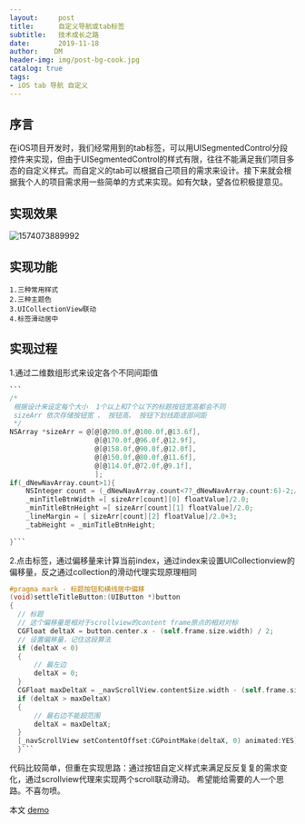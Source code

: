 ```yaml
---
layout:     post
title:      自定义导航或tab标签
subtitle:   技术成长之路
date:       2019-11-18
author:    DM
header-img: img/post-bg-cook.jpg
catalog: true
tags:
- iOS tab 导航 自定义
---
```


## 序言
在iOS项目开发时，我们经常用到的tab标签，可以用UISegmentedControl分段控件来实现，但由于UISegmentedControl的样式有限，往往不能满足我们项目多态的自定义样式。而自定义的tab可以根据自己项目的需求来设计。接下来就会根据我个人的项目需求用一些简单的方式来实现。如有欠缺，望各位积极提意见。
## 实现效果

![1574073889992](/Users/ymt_dsz/Downloads/1574073889992.gif)

## 实现功能
	1.三种常用样式
	2.三种主题色
	3.UICollectionView联动
	4.标签滑动居中
## 实现过程

1.通过二维数组形式来设定各个不同间距值

~~~objective-c
```
/*
 根据设计来设定每个大小  1个以上和7个以下的标题按钮宽高都会不同
 sizeArr 依次存储按钮宽 、 按钮高、 按钮下划线距底部间距
 */
NSArray *sizeArr = @[@[@200.0f,@100.0f,@13.6f],
                     @[@170.0f,@96.0f,@12.9f],
                     @[@158.0f,@90.0f,@12.0f],
                     @[@150.0f,@80.0f,@11.6f],
                     @[@114.0f,@72.0f,@9.1f],
                     ];
if(_dNewNavArray.count>1){
    NSInteger count = (_dNewNavArray.count<7?_dNewNavArray.count:6)-2;//取坐标，大于7个取最后的坐标
    _minTitleBtnWidth =[ sizeArr[count][0] floatValue]/2.0;
    _minTitleBtnHeight =[ sizeArr[count][1] floatValue]/2.0;
    _lineMargin = [ sizeArr[count][2] floatValue]/2.0+3;
    _tabHeight = _minTitleBtnHeight;
    
}```
~~~
2.点击标签，通过偏移量来计算当前index，通过index来设置UICollectionview的偏移量，反之通过collection的滑动代理实现原理相同

```objective-c
#pragma mark - 标题按钮和横线居中偏移
(void)settleTitleButton:(UIButton *)button
{
  // 标题
  // 这个偏移量是相对于scrollview的content frame原点的相对对标
  CGFloat deltaX = button.center.x - (self.frame.size.width) / 2;
  // 设置偏移量，记住这段算法
  if (deltaX < 0)
  {
      // 最左边
      deltaX = 0;
  }
  CGFloat maxDeltaX = _navScrollView.contentSize.width - (self.frame.size.width);
  if (deltaX > maxDeltaX)
  {
      // 最右边不能超范围
      deltaX = maxDeltaX;
  }
  [_navScrollView setContentOffset:CGPointMake(deltaX, 0) animated:YES];
  }```
```

代码比较简单，但重在实现思路：通过按钮自定义样式来满足反反复复的需求变化，通过scrollview代理来实现两个scroll联动滑动。
希望能给需要的人一个思路。不喜勿喷。

本文 [demo](https://github.com/DavidMachile/DMTabbar)
